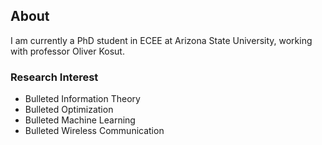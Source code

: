 ## About

I am currently a PhD student in ECEE at Arizona State University, working with professor Oliver Kosut.


### Research Interest

- Bulleted Information Theory
- Bulleted Optimization
- Bulleted Machine Learning 
- Bulleted Wireless Communication

